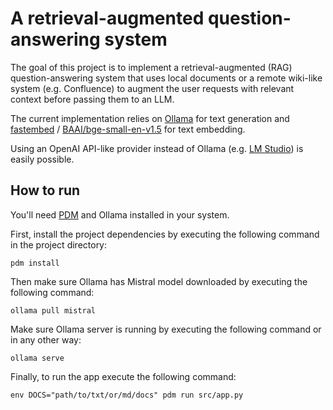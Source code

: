 # A retrieval-augmented question-answering system

The goal of this project is to implement a retrieval-augmented (RAG) question-answering system that uses local documents or a remote wiki-like system (e.g. Confluence) to augment the user requests with relevant context before passing them to an LLM.

The current implementation relies on [Ollama](https://github.com/jmorganca/ollama) for text generation and [fastembed](https://github.com/qdrant/fastembed) / [BAAI/bge-small-en-v1.5](https://huggingface.co/BAAI/bge-small-en-v1.5) for text embedding.

Using an OpenAI API-like provider instead of Ollama (e.g. [LM Studio](https://lmstudio.ai/)) is easily possible.

## How to run

You'll need [PDM](https://github.com/pdm-project/pdm) and Ollama installed in your system.

First, install the project dependencies by executing the following command in the project directory:

```
pdm install
```

Then make sure Ollama has Mistral model downloaded by executing the following command:

```
ollama pull mistral
```

Make sure Ollama server is running by executing the following command or in any other way:

```
ollama serve
```

Finally, to run the app execute the following command:

```
env DOCS="path/to/txt/or/md/docs" pdm run src/app.py
```
